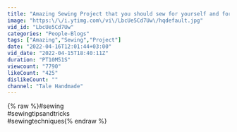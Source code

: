 ```yaml
---
title: "Amazing Sewing Project that you should sew for yourself and for friends | Sewing Tips and Tricks"
image: "https:\/\/i.ytimg.com\/vi\/LbcUe5Cd7Uw\/hqdefault.jpg"
vid_id: "LbcUe5Cd7Uw"
categories: "People-Blogs"
tags: ["Amazing","Sewing","Project"]
date: "2022-04-16T12:01:44+03:00"
vid_date: "2022-04-15T18:40:11Z"
duration: "PT10M51S"
viewcount: "7790"
likeCount: "425"
dislikeCount: ""
channel: "Tale Handmade"
---
```

{% raw %}#sewing <br />#sewingtipsandtricks <br />#sewingtechniques{% endraw %}
